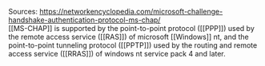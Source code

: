 Sources:
https://networkencyclopedia.com/microsoft-challenge-handshake-authentication-protocol-ms-chap/
\
[[MS-CHAP]] is supported by the point-to-point protocol ([[PPP]]) used by the remote access service ([[RAS]]) of microsoft [[Windows]] nt, and the point-to-point tunneling protocol ([[PPTP]]) used by the routing and remote access service ([[RRAS]]) of windows nt service pack 4 and later.
